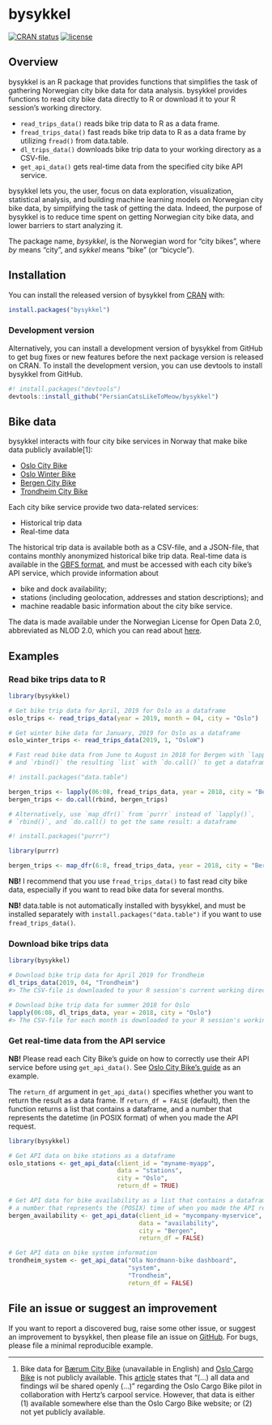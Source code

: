
<!-- README.md is generated from README.Rmd. Please edit that file -->

# bysykkel

<!-- badges: start -->

[![CRAN
status](https://www.r-pkg.org/badges/version/bysykkel)](https://cran.r-project.org/package=bysykkel)
[![license](https://img.shields.io/github/license/mashape/apistatus.svg?maxAge=2592000)](https://github.com/PersianCatsLikeToMeow/bysykkel/blob/master/LICENSE)
<!-- badges: end -->

## Overview

bysykkel is an R package that provides functions that simplifies the
task of gathering Norwegian city bike data for data analysis. bysykkel
provides functions to read city bike data directly to R or download it
to your R session’s working directory.

  - `read_trips_data()` reads bike trip data to R as a data frame.
  - `fread_trips_data()` fast reads bike trip data to R as a data frame
    by utilizing `fread()` from data.table.
  - `dl_trips_data()` downloads bike trip data to your working directory
    as a CSV-file.
  - `get_api_data()` gets real-time data from the specified city bike
    API service.

bysykkel lets you, the user, focus on data exploration, visualization,
statistical analysis, and building machine learning models on Norwegian
city bike data, by simplifying the task of getting the data. Indeed, the
purpose of bysykkel is to reduce time spent on getting Norwegian city
bike data, and lower barriers to start analyzing it.

The package name, *bysykkel*, is the Norwegian word for “city bikes”,
where *by* means “city”, and *sykkel* means “bike” (or “bicycle”).

## Installation

You can install the released version of bysykkel from
[CRAN](https://CRAN.R-project.org) with:

``` r
install.packages("bysykkel")
```

### Development version

Alternatively, you can install a development version of bysykkel from
GitHub to get bug fixes or new features before the next package version
is released on CRAN. To install the development version, you can use
devtools to install bysykkel from GitHub.

``` r
#! install.packages("devtools")
devtools::install_github("PersianCatsLikeToMeow/bysykkel")
```

## Bike data

bysykkel interacts with four city bike services in Norway that make bike
data publicly available\[1\]:

  - [Oslo City Bike](https://oslobysykkel.no/en/open-data)
  - [Oslo Winter Bike](https://oslovintersykkel.no/en/open-data)
  - [Bergen City Bike](https://bergenbysykkel.no/en/open-data)
  - [Trondheim City Bike](https://trondheimbysykkel.no/en/open-data)

Each city bike service provide two data-related services:

  - Historical trip data
  - Real-time data

The historical trip data is available both as a CSV-file, and a
JSON-file, that contains monthly anonymized historical bike trip data.
Real-time data is available in the [GBFS
format](https://github.com/NABSA/gbfs/blob/master/gbfs.md), and must be
accessed with each city bike’s API service, which provide information
about

  - bike and dock availability;
  - stations (including geolocation, addresses and station
    descriptions); and
  - machine readable basic information about the city bike service.

The data is made available under the Norwegian License for Open Data
2.0, abbreviated as NLOD 2.0, which you can read about
[here](https://data.norge.no/nlod/en/2.0).

## Examples

### Read bike trips data to R

``` r
library(bysykkel)

# Get bike trip data for April, 2019 for Oslo as a dataframe
oslo_trips <- read_trips_data(year = 2019, month = 04, city = "Oslo")

# Get winter bike data for January, 2019 for Oslo as a dataframe
oslo_winter_trips <- read_trips_data(2019, 1, "OsloW")

# Fast read bike data from June to August in 2018 for Bergen with `lapply()`,
# and `rbind()` the resulting `list` with `do.call()` to get a dataframe

#! install.packages("data.table")

bergen_trips <- lapply(06:08, fread_trips_data, year = 2018, city = "Bergen")
bergen_trips <- do.call(rbind, bergen_trips)

# Alternatively, use `map_dfr()` from `purrr` instead of `lapply()`,
# `rbind()`, and `do.call() to get the same result: a dataframe

#! install.packages("purrr")

library(purrr)

bergen_trips <- map_dfr(6:8, fread_trips_data, year = 2018, city = "Bergen")
```

**NB\!** I recommend that you use `fread_trips_data()` to fast read city
bike data, especially if you want to read bike data for several months.

**NB\!** data.table is not automatically installed with bysykkel, and
must be installed separately with `install.packages("data.table")` if
you want to use `fread_trips_data()`.

### Download bike trips data

``` r
library(bysykkel)

# Download bike trip data for April 2019 for Trondheim
dl_trips_data(2019, 04, "Trondheim")
#> The CSV-file is downloaded to your R session's current working directory

# Download bike trip data for summer 2018 for Oslo
lapply(06:08, dl_trips_data, year = 2018, city = "Oslo")
#> The CSV-file for each month is downloaded to your R session's working directory
```

### Get real-time data from the API service

**NB\!** Please read each City Bike’s guide on how to correctly use
their API service before using `get_api_data()`. See [Oslo City Bike’s
guide](https://oslobysykkel.no/en/open-data/realtime) as an example.

The `return_df` argument in `get_api_data()` specifies whether you want
to return the result as a data frame. If `return_df = FALSE` (default),
then the function returns a list that contains a dataframe, and a number
that represents the datetime (in POSIX format) of when you made the API
request.

``` r
library(bysykkel)

# Get API data on bike stations as a dataframe
oslo_stations <- get_api_data(client_id = "myname-myapp", 
                              data = "stations",
                              city = "Oslo",
                              return_df = TRUE)

# Get API data for bike availability as a list that contains a dataframe, and
# a number that represents the (POSIX) time of when you made the API request
bergen_availability <- get_api_data(client_id = "mycompany-myservice",
                                    data = "availability",
                                    city = "Bergen",
                                    return_df = FALSE)

# Get API data on bike system information
trondheim_system <- get_api_data("Ola Nordmann-bike dashboard",
                                 "system",
                                 "Trondheim",
                                 return_df = FALSE)
```

## File an issue or suggest an improvement

If you want to report a discovered bug, raise some other issue, or
suggest an improvement to bysykkel, then please file an issue on
[GitHub](https://github.com/PersianCatsLikeToMeow/bysykkel/issues). For
bugs, please file a minimal reproducible example.

-----

1.  Bike data for [Bærum City
    Bike](https://www.baerum.kommune.no/tjenester/vei-trafikk-og-parkering/sykkel-i-barum/bysykkel/)
    (unavailable in English) and [Oslo Cargo
    Bike](https://oslolastesykkel.no/en) is not publicly available. This
    [article](https://medium.com/urbansharing/piloting-cargo-bikes-to-study-oslos-combined-mobility-needs-b4a8bf536c60)
    states that “(…) all data and findings wil be shared openly (…)”
    regarding the Oslo Cargo Bike pilot in collaboration with Hertz’s
    carpool service. However, that data is either (1) available
    somewhere else than the Oslo Cargo Bike website; or (2) not yet
    publicly available.
